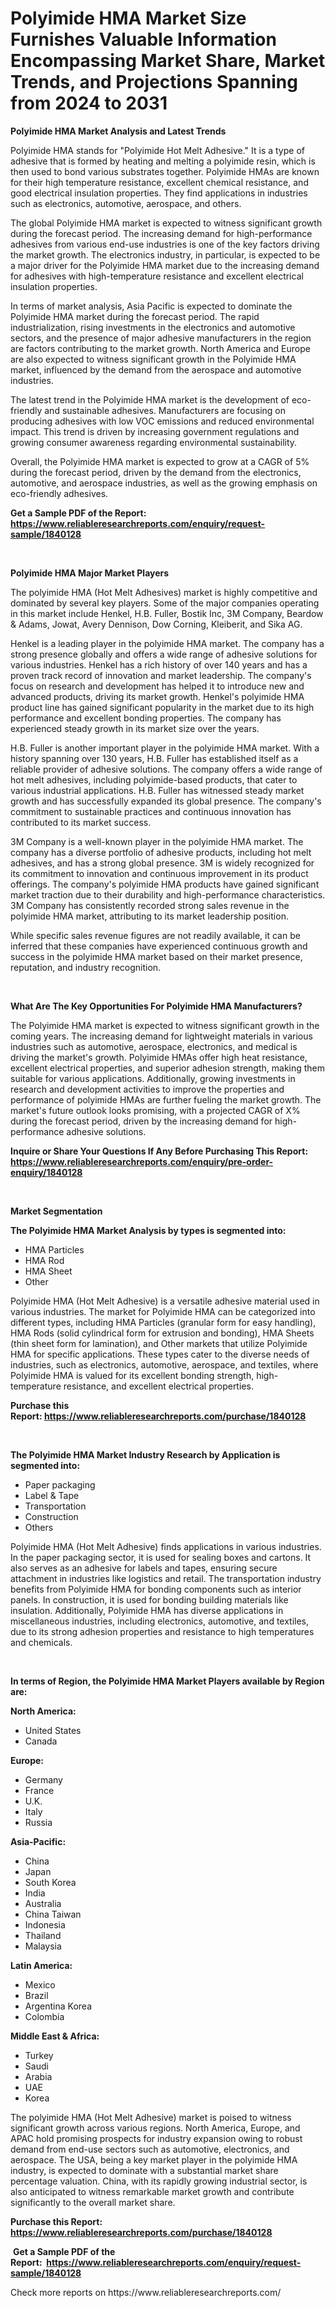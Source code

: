 <p><h1>Polyimide HMA Market Size Furnishes Valuable Information Encompassing Market Share, Market Trends, and Projections Spanning from 2024 to 2031</h1></p><p><strong>Polyimide HMA Market Analysis and Latest Trends</strong></p>
<p><p>Polyimide HMA stands for "Polyimide Hot Melt Adhesive." It is a type of adhesive that is formed by heating and melting a polyimide resin, which is then used to bond various substrates together. Polyimide HMAs are known for their high temperature resistance, excellent chemical resistance, and good electrical insulation properties. They find applications in industries such as electronics, automotive, aerospace, and others.</p><p>The global Polyimide HMA market is expected to witness significant growth during the forecast period. The increasing demand for high-performance adhesives from various end-use industries is one of the key factors driving the market growth. The electronics industry, in particular, is expected to be a major driver for the Polyimide HMA market due to the increasing demand for adhesives with high-temperature resistance and excellent electrical insulation properties.</p><p>In terms of market analysis, Asia Pacific is expected to dominate the Polyimide HMA market during the forecast period. The rapid industrialization, rising investments in the electronics and automotive sectors, and the presence of major adhesive manufacturers in the region are factors contributing to the market growth. North America and Europe are also expected to witness significant growth in the Polyimide HMA market, influenced by the demand from the aerospace and automotive industries.</p><p>The latest trend in the Polyimide HMA market is the development of eco-friendly and sustainable adhesives. Manufacturers are focusing on producing adhesives with low VOC emissions and reduced environmental impact. This trend is driven by increasing government regulations and growing consumer awareness regarding environmental sustainability.</p><p>Overall, the Polyimide HMA market is expected to grow at a CAGR of 5% during the forecast period, driven by the demand from the electronics, automotive, and aerospace industries, as well as the growing emphasis on eco-friendly adhesives.</p></p>
<p><strong>Get a Sample PDF of the Report:&nbsp; <a href="https://www.reliableresearchreports.com/enquiry/request-sample/1840128">https://www.reliableresearchreports.com/enquiry/request-sample/1840128</a></strong></p>
<p>&nbsp;</p>
<p><strong>Polyimide HMA Major Market Players</strong></p>
<p><p>The polyimide HMA (Hot Melt Adhesives) market is highly competitive and dominated by several key players. Some of the major companies operating in this market include Henkel, H.B. Fuller, Bostik Inc, 3M Company, Beardow & Adams, Jowat, Avery Dennison, Dow Corning, Kleiberit, and Sika AG.</p><p>Henkel is a leading player in the polyimide HMA market. The company has a strong presence globally and offers a wide range of adhesive solutions for various industries. Henkel has a rich history of over 140 years and has a proven track record of innovation and market leadership. The company's focus on research and development has helped it to introduce new and advanced products, driving its market growth. Henkel's polyimide HMA product line has gained significant popularity in the market due to its high performance and excellent bonding properties. The company has experienced steady growth in its market size over the years.</p><p>H.B. Fuller is another important player in the polyimide HMA market. With a history spanning over 130 years, H.B. Fuller has established itself as a reliable provider of adhesive solutions. The company offers a wide range of hot melt adhesives, including polyimide-based products, that cater to various industrial applications. H.B. Fuller has witnessed steady market growth and has successfully expanded its global presence. The company's commitment to sustainable practices and continuous innovation has contributed to its market success.</p><p>3M Company is a well-known player in the polyimide HMA market. The company has a diverse portfolio of adhesive products, including hot melt adhesives, and has a strong global presence. 3M is widely recognized for its commitment to innovation and continuous improvement in its product offerings. The company's polyimide HMA products have gained significant market traction due to their durability and high-performance characteristics. 3M Company has consistently recorded strong sales revenue in the polyimide HMA market, attributing to its market leadership position.</p><p>While specific sales revenue figures are not readily available, it can be inferred that these companies have experienced continuous growth and success in the polyimide HMA market based on their market presence, reputation, and industry recognition.</p></p>
<p>&nbsp;</p>
<p><strong>What Are The Key Opportunities For Polyimide HMA Manufacturers?</strong></p>
<p><p>The Polyimide HMA market is expected to witness significant growth in the coming years. The increasing demand for lightweight materials in various industries such as automotive, aerospace, electronics, and medical is driving the market's growth. Polyimide HMAs offer high heat resistance, excellent electrical properties, and superior adhesion strength, making them suitable for various applications. Additionally, growing investments in research and development activities to improve the properties and performance of polyimide HMAs are further fueling the market growth. The market's future outlook looks promising, with a projected CAGR of X% during the forecast period, driven by the increasing demand for high-performance adhesive solutions.</p></p>
<p><strong>Inquire or Share Your Questions If Any Before Purchasing This Report: <a href="https://www.reliableresearchreports.com/enquiry/pre-order-enquiry/1840128">https://www.reliableresearchreports.com/enquiry/pre-order-enquiry/1840128</a></strong></p>
<p>&nbsp;</p>
<p><strong>Market Segmentation</strong></p>
<p><strong>The Polyimide HMA Market Analysis by types is segmented into:</strong></p>
<p><ul><li>HMA Particles</li><li>HMA Rod</li><li>HMA Sheet</li><li>Other</li></ul></p>
<p><p>Polyimide HMA (Hot Melt Adhesive) is a versatile adhesive material used in various industries. The market for Polyimide HMA can be categorized into different types, including HMA Particles (granular form for easy handling), HMA Rods (solid cylindrical form for extrusion and bonding), HMA Sheets (thin sheet form for lamination), and Other markets that utilize Polyimide HMA for specific applications. These types cater to the diverse needs of industries, such as electronics, automotive, aerospace, and textiles, where Polyimide HMA is valued for its excellent bonding strength, high-temperature resistance, and excellent electrical properties.</p></p>
<p><strong>Purchase this Report:&nbsp;<a href="https://www.reliableresearchreports.com/purchase/1840128">https://www.reliableresearchreports.com/purchase/1840128</a></strong></p>
<p>&nbsp;</p>
<p><strong>The Polyimide HMA Market Industry Research by Application is segmented into:</strong></p>
<p><ul><li>Paper packaging</li><li>Label & Tape</li><li>Transportation</li><li>Construction</li><li>Others</li></ul></p>
<p><p>Polyimide HMA (Hot Melt Adhesive) finds applications in various industries. In the paper packaging sector, it is used for sealing boxes and cartons. It also serves as an adhesive for labels and tapes, ensuring secure attachment in industries like logistics and retail. The transportation industry benefits from Polyimide HMA for bonding components such as interior panels. In construction, it is used for bonding building materials like insulation. Additionally, Polyimide HMA has diverse applications in miscellaneous industries, including electronics, automotive, and textiles, due to its strong adhesion properties and resistance to high temperatures and chemicals.</p></p>
<p>&nbsp;</p>
<p><strong>In terms of Region, the Polyimide HMA Market Players available by Region are:</strong></p>
<p>
    <p> <strong> North America: </strong>
        <ul>
            <li>United States</li>
            <li>Canada</li>
        </ul>
        </p> 
    <p> <strong> Europe: </strong>
        <ul>
            <li>Germany</li>
            <li>France</li>
            <li>U.K.</li>
            <li>Italy</li>
            <li>Russia</li>
        </ul>
        </p> 
    <p> <strong> Asia-Pacific: </strong>
        <ul>
            <li>China</li>
            <li>Japan</li>
            <li>South Korea</li>
            <li>India</li>
            <li>Australia</li>
            <li>China Taiwan</li>
            <li>Indonesia</li>
            <li>Thailand</li>
            <li>Malaysia</li>
        </ul>
        </p> 
    <p> <strong> Latin America: </strong>
        <ul>
            <li>Mexico</li>
            <li>Brazil</li>
            <li>Argentina Korea</li>
            <li>Colombia</li>
        </ul>
        </p> 
    <p> <strong> Middle East & Africa: </strong>
        <ul>
            <li>Turkey</li>
            <li>Saudi</li>
            <li>Arabia</li>
            <li>UAE</li>
            <li>Korea</li>
        </ul>
    </p>
    </p>
<p><p>The polyimide HMA (Hot Melt Adhesive) market is poised to witness significant growth across various regions. North America, Europe, and APAC hold promising prospects for industry expansion owing to robust demand from end-use sectors such as automotive, electronics, and aerospace. The USA, being a key market player in the polyimide HMA industry, is expected to dominate with a substantial market share percentage valuation. China, with its rapidly growing industrial sector, is also anticipated to witness remarkable market growth and contribute significantly to the overall market share.</p></p>
<p><strong>Purchase this Report: <a href="https://www.reliableresearchreports.com/purchase/1840128">https://www.reliableresearchreports.com/purchase/1840128</a></strong></p>
<p>&nbsp;<strong>Get a Sample PDF of the Report:&nbsp;&nbsp;<a href="https://www.reliableresearchreports.com/enquiry/request-sample/1840128">https://www.reliableresearchreports.com/enquiry/request-sample/1840128</a></strong></p>
<p><strong></strong></p>
<p>Check more reports on https://www.reliableresearchreports.com/</p>
